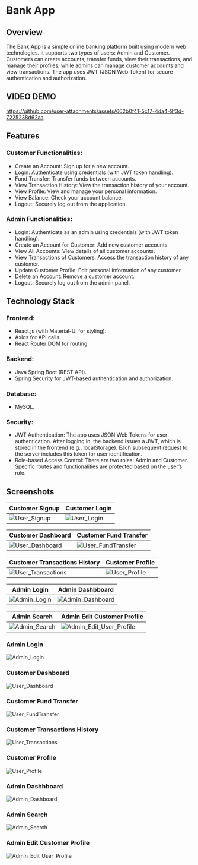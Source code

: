# Bank App
## Overview
The Bank App is a simple online banking platform built using modern web technologies. It supports two types of users: Admin and Customer. Customers can create accounts, transfer funds, view their transactions, and manage their profiles, while admins can manage customer accounts and view transactions. The app uses JWT (JSON Web Token) for secure authentication and authorization.

## VIDEO DEMO

https://github.com/user-attachments/assets/662b0f41-5c17-4da4-9f3d-7225238d62aa


## Features
### Customer Functionalities:
* Create an Account: Sign up for a new account. <br/>
* Login: Authenticate using credentials (with JWT token handling). <br/>
* Fund Transfer: Transfer funds between accounts. <br/>
* View Transaction History: View the transaction history of your account. <br/>
* View Profile: View and manage your personal information. <br/>
* View Balance: Check your account balance. <br/>
* Logout: Securely log out from the application. <br/>
### Admin Functionalities:
* Login: Authenticate as an admin using credentials (with JWT token handling). <br/>
* Create an Account for Customer: Add new customer accounts. <br/>
* View All Accounts: View details of all customer accounts. <br/>
* View Transactions of Customers: Access the transaction history of any customer. <br/>
* Update Customer Profile: Edit personal information of any customer. <br/>
* Delete an Account: Remove a customer account. <br/>
* Logout: Securely log out from the admin panel. <br/>
## Technology Stack
### Frontend:

* React.js (with Material-UI for styling). <br/>
* Axios for API calls. <br/>
* React Router DOM for routing. <br/>
### Backend:

* Java Spring Boot (REST API). <br/>
* Spring Security for JWT-based authentication and authorization. <br/>
### Database:

* MySQL.
### Security:


* JWT Authentication: The app uses JSON Web Tokens for user authentication. After logging in, the backend issues a JWT, which is stored in the frontend (e.g., localStorage). Each subsequent request to the server includes this token for user identification. <br/>
* Role-based Access Control: There are two roles: Admin and Customer. Specific routes and functionalities are protected based on the user’s role. <br/>

## Screenshots

|  Customer Signup                              |  Customer Login                               |
|-----------------------------------------|-----------------------------------------|
| ![User_Signup](https://github.com/user-attachments/assets/5e4c2dd0-1cbc-464a-92dc-ec7fe0e9216f) | ![User_Login](https://github.com/user-attachments/assets/b929779f-993d-402f-87bd-855a0652aa65) |

|  Customer Dashboard                              |  Customer Fund Transfer                               |
|-----------------------------------------|-----------------------------------------|
| ![User_Dashboard](https://github.com/user-attachments/assets/60fc8b83-47e6-4fad-9d86-241fd1e7535d) | ![User_FundTransfer](https://github.com/user-attachments/assets/5b05ee17-a1fe-456b-84de-ddbb714dfa3e) |

|  Customer Transactions History                              |  Customer Profile                               |
|-----------------------------------------|-----------------------------------------|
| ![User_Transactions](https://github.com/user-attachments/assets/31d4bf5b-81a5-4761-8925-073f5c2e1a7e) | ![User_Profile](https://github.com/user-attachments/assets/59a7d03a-9651-4965-bf83-82d610d0fec4) |

|  Admin Login                              |  Admin Dashbboard                               |
|-----------------------------------------|-----------------------------------------|
| ![Admin_Login](https://github.com/user-attachments/assets/36a36913-4d36-490f-8ac5-a832efcdbc1b) | ![Admin_Dashboard](https://github.com/user-attachments/assets/59389e47-4165-48c7-a0bc-1b7aaaad65f8) |

|  Admin Search                              |  Admin Edit Customer Profile                               |
|-----------------------------------------|-----------------------------------------|
| ![Admin_Search](https://github.com/user-attachments/assets/b5a64c59-7c1b-45f3-b974-8aa7b0384139) | ![Admin_Edit_User_Profile](https://github.com/user-attachments/assets/495999d2-6742-44b0-bf58-69e3e210bb04) |


### Admin Login

![Admin_Login](https://github.com/user-attachments/assets/36a36913-4d36-490f-8ac5-a832efcdbc1b)


### Customer Dashboard

![User_Dashboard](https://github.com/user-attachments/assets/60fc8b83-47e6-4fad-9d86-241fd1e7535d)


### Customer Fund Transfer

![User_FundTransfer](https://github.com/user-attachments/assets/5b05ee17-a1fe-456b-84de-ddbb714dfa3e)


### Customer Transactions History

![User_Transactions](https://github.com/user-attachments/assets/31d4bf5b-81a5-4761-8925-073f5c2e1a7e)


### Customer Profile

![User_Profile](https://github.com/user-attachments/assets/59a7d03a-9651-4965-bf83-82d610d0fec4)


### Admin Dashbboard

![Admin_Dashboard](https://github.com/user-attachments/assets/59389e47-4165-48c7-a0bc-1b7aaaad65f8)


### Admin Search

![Admin_Search](https://github.com/user-attachments/assets/b5a64c59-7c1b-45f3-b974-8aa7b0384139)


### Admin Edit Customer Profile

![Admin_Edit_User_Profile](https://github.com/user-attachments/assets/495999d2-6742-44b0-bf58-69e3e210bb04)

